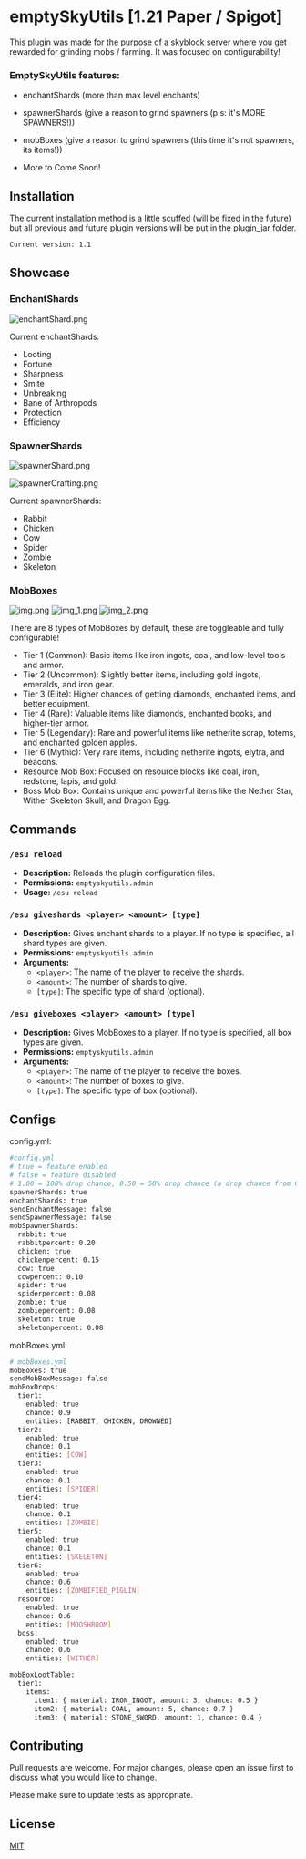 # emptySkyUtils [1.21 Paper / Spigot]

This plugin was made for the purpose of a skyblock server where you get rewarded for grinding mobs / farming. It was focused on configurability!

### EmptySkyUtils features:
- enchantShards (more than max level enchants)

- spawnerShards (give a reason to grind spawners (p.s: it's MORE SPAWNERS!))

- mobBoxes (give a reason to grind spawners (this time it's not spawners, its items!))

- More to Come Soon!

## Installation

The current installation method is a little scuffed (will be fixed in the future) but all previous and future plugin versions will be put in the plugin_jar folder.

```bash
Current version: 1.1
```

## Showcase

### EnchantShards
![enchantShard.png](imgs/enchantShard.png)

Current enchantShards:
- Looting
- Fortune
- Sharpness
- Smite
- Unbreaking
- Bane of Arthropods
- Protection
- Efficiency

### SpawnerShards
![spawnerShard.png](imgs/spawnerShard.png)

![spawnerCrafting.png](imgs/spawnerCrafting.png)

Current spawnerShards:
- Rabbit
- Chicken
- Cow
- Spider
- Zombie
- Skeleton

### MobBoxes

![img.png](imgs/img.png)
![img_1.png](imgs/img_1.png)
![img_2.png](imgs/img_2.png)

There are 8 types of MobBoxes by default, these are toggleable and fully configurable!

- Tier 1 (Common): Basic items like iron ingots, coal, and low-level tools and armor.
- Tier 2 (Uncommon): Slightly better items, including gold ingots, emeralds, and iron gear.
- Tier 3 (Elite): Higher chances of getting diamonds, enchanted items, and better equipment.
- Tier 4 (Rare): Valuable items like diamonds, enchanted books, and higher-tier armor.
- Tier 5 (Legendary): Rare and powerful items like netherite scrap, totems, and enchanted golden apples.
- Tier 6 (Mythic): Very rare items, including netherite ingots, elytra, and beacons.
- Resource Mob Box: Focused on resource blocks like coal, iron, redstone, lapis, and gold.
- Boss Mob Box: Contains unique and powerful items like the Nether Star, Wither Skeleton Skull, and Dragon Egg.

## Commands

### `/esu reload`
- **Description:** Reloads the plugin configuration files.
- **Permissions:** `emptyskyutils.admin`
- **Usage:** `/esu reload`

### `/esu giveshards <player> <amount> [type]`
- **Description:** Gives enchant shards to a player. If no type is specified, all shard types are given.
- **Permissions:** `emptyskyutils.admin`
- **Arguments:**
  - `<player>`: The name of the player to receive the shards.
  - `<amount>`: The number of shards to give.
  - `[type]`: The specific type of shard (optional).

### `/esu giveboxes <player> <amount> [type]`
- **Description:** Gives MobBoxes to a player. If no type is specified, all box types are given.
- **Permissions:** `emptyskyutils.admin`
- **Arguments:**
  - `<player>`: The name of the player to receive the boxes.
  - `<amount>`: The number of boxes to give.
  - `[type]`: The specific type of box (optional).

## Configs

config.yml:
```bash
#config.yml
# true = feature enabled
# false = feature disabled
# 1.00 = 100% drop chance, 0.50 = 50% drop chance (a drop chance from 0.01-0.05 is recommended)
spawnerShards: true
enchantShards: true
sendEnchantMessage: false
sendSpawnerMessage: false
mobSpawnerShards:
  rabbit: true
  rabbitpercent: 0.20
  chicken: true
  chickenpercent: 0.15
  cow: true
  cowpercent: 0.10
  spider: true
  spiderpercent: 0.08
  zombie: true
  zombiepercent: 0.08
  skeleton: true
  skeletonpercent: 0.08
```

mobBoxes.yml:
```bash
# mobBoxes.yml
mobBoxes: true
sendMobBoxMessage: false
mobBoxDrops:
  tier1:
    enabled: true
    chance: 0.9
    entities: [RABBIT, CHICKEN, DROWNED]
  tier2:
    enabled: true
    chance: 0.1
    entities: [COW]
  tier3:
    enabled: true
    chance: 0.1
    entities: [SPIDER]
  tier4:
    enabled: true
    chance: 0.1
    entities: [ZOMBIE]
  tier5:
    enabled: true
    chance: 0.1
    entities: [SKELETON]
  tier6:
    enabled: true
    chance: 0.6
    entities: [ZOMBIFIED_PIGLIN]
  resource:
    enabled: true
    chance: 0.6
    entities: [MOOSHROOM]
  boss:
    enabled: true
    chance: 0.6
    entities: [WITHER]

mobBoxLootTable:
  tier1:
    items:
      item1: { material: IRON_INGOT, amount: 3, chance: 0.5 }
      item2: { material: COAL, amount: 5, chance: 0.7 }
      item3: { material: STONE_SWORD, amount: 1, chance: 0.4 }
```

## Contributing

Pull requests are welcome. For major changes, please open an issue first
to discuss what you would like to change.

Please make sure to update tests as appropriate.

## License

[MIT](https://choosealicense.com/licenses/mit/)
